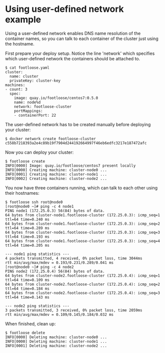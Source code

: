 # Using user-defined network example

Using a user-defined network enables DNS name resolution of the container names, so you can talk
to each container of the cluster just using the hostname.

First prepare your deploy setup. Notice the line 'network' which specifies which user-defined network the containers should be attached to.

```console
$ cat footloose.yaml
cluster:
  name: cluster
  privateKey: cluster-key
machines:
- count: 3
  spec:
    image: quay.io/footloose/centos7:0.5.0
    name: node%d
    network: footloose-cluster
    portMappings:
    - containerPort: 22
```

The user-defined network has to be created manually before deploying your cluster:

```console
$ docker network create footloose-cluster
c558b7218393a2e4c89b19f7904d244192664997f46eb6edfc3217e187472afc
```

Now you can deploy your cluster:

```console
$ footloose create
INFO[0000] Image: quay.io/footloose/centos7 present locally 
INFO[0000] Creating machine: cluster-node0 ...          
INFO[0001] Creating machine: cluster-node1 ...  
INFO[0002] Creating machine: cluster-node2 ...           

```

You now have three containers running, which can talk to each other using their hostnames:

```console
$ footloose ssh root@node0
[root@node0 ~]# ping -c 4 node1
PING node1 (172.25.0.3) 56(84) bytes of data.
64 bytes from cluster-node1.footloose-cluster (172.25.0.3): icmp_seq=1 ttl=64 time=0.240 ms
64 bytes from cluster-node1.footloose-cluster (172.25.0.3): icmp_seq=2 ttl=64 time=0.289 ms
64 bytes from cluster-node1.footloose-cluster (172.25.0.3): icmp_seq=3 ttl=64 time=0.193 ms
64 bytes from cluster-node1.footloose-cluster (172.25.0.3): icmp_seq=4 ttl=64 time=0.205 ms

--- node1 ping statistics ---
4 packets transmitted, 4 received, 0% packet loss, time 3044ms
rtt min/avg/max/mdev = 0.193/0.231/0.289/0.041 ms
[root@node0 ~]# ping -c 4 node2
PING node2 (172.25.0.4) 56(84) bytes of data.
64 bytes from cluster-node2.footloose-cluster (172.25.0.4): icmp_seq=1 ttl=64 time=0.109 ms
64 bytes from cluster-node2.footloose-cluster (172.25.0.4): icmp_seq=2 ttl=64 time=0.184 ms
64 bytes from cluster-node2.footloose-cluster (172.25.0.4): icmp_seq=3 ttl=64 time=0.143 ms

--- node2 ping statistics ---
3 packets transmitted, 3 received, 0% packet loss, time 2059ms
rtt min/avg/max/mdev = 0.109/0.145/0.184/0.032 ms

```

When finished, clean up:

```console
$ footloose delete
INFO[0000] Deleting machine: cluster-node0 ...          
INFO[0000] Deleting machine: cluster-node1 ...   
INFO[0001] Deleting machine: cluster-node2 ...    
```

